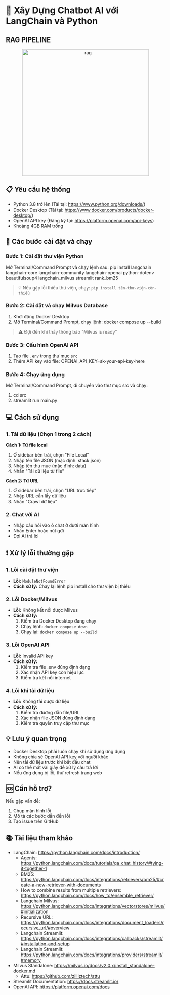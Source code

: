# 🤖 Xây Dựng Chatbot AI với LangChain và Python

## RAG PIPELINE
<p align="center">
  <img src="https://media.licdn.com/dms/image/v2/D4D22AQHhEYuJKGao6A/feedshare-shrink_1280/feedshare-shrink_1280/0/1710748558987?e=1733356800&v=beta&t=5MXnGzPFdue8HbgT2_GFFKT_4qPuz14jqdCsK9MosFo" alt="rag" width="400"/>
</p>


## 📋 Yêu cầu hệ thống

- Python 3.8 trở lên (Tải tại: https://www.python.org/downloads/)
- Docker Desktop (Tải tại: https://www.docker.com/products/docker-desktop/)
- OpenAI API key (Đăng ký tại: https://platform.openai.com/api-keys)
- Khoảng 4GB RAM trống

## 🚀 Các bước cài đặt và chạy

### Bước 1: Cài đặt thư viện Python

Mở Terminal/Command Prompt và chạy lệnh sau:
pip install langchain langchain-core langchain-community langchain-openai python-dotenv beautifulsoup4 langchain_milvus streamlit rank_bm25

> 💡 Nếu gặp lỗi thiếu thư viện, chạy: `pip install tên-thư-viện-còn-thiếu`

### Bước 2: Cài đặt và chạy Milvus Database

1. Khởi động Docker Desktop
2. Mở Terminal/Command Prompt, chạy lệnh:
   docker compose up --build

> ⚠️ Đợi đến khi thấy thông báo "Milvus is ready"

### Bước 3: Cấu hình OpenAI API

1. Tạo file `.env` trong thư mục `src`
2. Thêm API key vào file:
   OPENAI_API_KEY=sk-your-api-key-here

### Bước 4: Chạy ứng dụng

Mở Terminal/Command Prompt, di chuyển vào thư mục src và chạy:

1. cd src
2. streamlit run main.py

## 💻 Cách sử dụng

### 1. Tải dữ liệu (Chọn 1 trong 2 cách)

**Cách 1: Từ file local**

1. Ở sidebar bên trái, chọn "File Local"
2. Nhập tên file JSON (mặc định: stack.json)
3. Nhập tên thư mục (mặc định: data)
4. Nhấn "Tải dữ liệu từ file"

**Cách 2: Từ URL**

1. Ở sidebar bên trái, chọn "URL trực tiếp"
2. Nhập URL cần lấy dữ liệu
3. Nhấn "Crawl dữ liệu"

### 2. Chat với AI

- Nhập câu hỏi vào ô chat ở dưới màn hình
- Nhấn Enter hoặc nút gửi
- Đợi AI trả lời

## ❗ Xử lý lỗi thường gặp

### 1. Lỗi cài đặt thư viện

- **Lỗi:** `ModuleNotFoundError`
- **Cách xử lý:** Chạy lại lệnh pip install cho thư viện bị thiếu

### 2. Lỗi Docker/Milvus

- **Lỗi:** Không kết nối được Milvus
- **Cách xử lý:**
  1. Kiểm tra Docker Desktop đang chạy
  2. Chạy lệnh: `docker compose down`
  3. Chạy lại: `docker compose up --build`

### 3. Lỗi OpenAI API

- **Lỗi:** Invalid API key
- **Cách xử lý:**
  1. Kiểm tra file .env đúng định dạng
  2. Xác nhận API key còn hiệu lực
  3. Kiểm tra kết nối internet

### 4. Lỗi khi tải dữ liệu

- **Lỗi:** Không tải được dữ liệu
- **Cách xử lý:**
  1. Kiểm tra đường dẫn file/URL
  2. Xác nhận file JSON đúng định dạng
  3. Kiểm tra quyền truy cập thư mục

## 💡 Lưu ý quan trọng

- Docker Desktop phải luôn chạy khi sử dụng ứng dụng
- Không chia sẻ OpenAI API key với người khác
- Nên tải dữ liệu trước khi bắt đầu chat
- AI có thể mất vài giây để xử lý câu trả lời
- Nếu ứng dụng bị lỗi, thử refresh trang web

## 🆘 Cần hỗ trợ?

Nếu gặp vấn đề:

1. Chụp màn hình lỗi
2. Mô tả các bước dẫn đến lỗi
3. Tạo issue trên GitHub

## 📚 Tài liệu tham khảo

- LangChain: https://python.langchain.com/docs/introduction/
  - Agents: https://python.langchain.com/docs/tutorials/qa_chat_history/#tying-it-together-1
  - BM25: https://python.langchain.com/docs/integrations/retrievers/bm25/#create-a-new-retriever-with-documents
  - How to combine results from multiple retrievers: https://python.langchain.com/docs/how_to/ensemble_retriever/
  - Langchain Milvus: https://python.langchain.com/docs/integrations/vectorstores/milvus/#initialization
  - Recursive URL: https://python.langchain.com/docs/integrations/document_loaders/recursive_url/#overview
  - Langchain Streamlit: https://python.langchain.com/docs/integrations/callbacks/streamlit/#installation-and-setup
  - Langchain Streamlit: https://python.langchain.com/docs/integrations/providers/streamlit/#memory
- Milvus Standalone: https://milvus.io/docs/v2.0.x/install_standalone-docker.md
  - Attu: https://github.com/zilliztech/attu
- Streamlit Documentation: https://docs.streamlit.io/
- OpenAI API: https://platform.openai.com/docs
